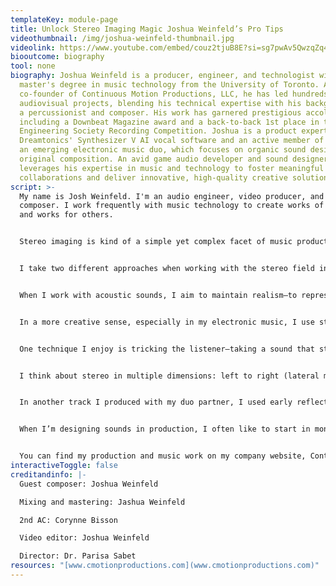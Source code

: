 ```yaml
---
templateKey: module-page
title: Unlock Stereo Imaging Magic Joshua Weinfeld’s Pro Tips
videothumbnail: /img/joshua-weinfeld-thumbnail.jpg
videolink: https://www.youtube.com/embed/couz2tjuB8E?si=sg7pwAv5QwzqZq4l
biooutcome: biography
tool: none
biography: Joshua Weinfeld is a producer, engineer, and technologist with a
  master's degree in music technology from the University of Toronto. As a
  co-founder of Continuous Motion Productions, LLC, he has led hundreds of
  audiovisual projects, blending his technical expertise with his background as
  a percussionist and composer. His work has garnered prestigious accolades,
  including a Downbeat Magazine award and a back-to-back 1st place in the Audio
  Engineering Society Recording Competition. Joshua is a product expert for
  Dreamtonics' Synthesizer V AI vocal software and an active member of VXRIABLE,
  an emerging electronic music duo, which focuses on organic sound design and
  original composition. An avid game audio developer and sound designer, Joshua
  leverages his expertise in music and technology to foster meaningful
  collaborations and deliver innovative, high-quality creative solutions.
script: >-
  My name is Josh Weinfeld. I'm an audio engineer, video producer, and a
  composer. I work frequently with music technology to create works of my own
  and works for others.


  Stereo imaging is kind of a simple yet complex facet of music production. It involves everything from placing instruments and sounds in certain areas of the stereo field to creating complex textures and immersive experiences within the confines of stereo. Working within stereo essentially means you're working with two channels: a left and a right channel.


  I take two different approaches when working with the stereo field in my productions. One is a more realistic approach. A lot of my work involves acoustic recording, and in that way, I place different instruments in the stereo field using panning. For example, if I’m recording an ensemble, I might place a mallet instrument on the left side, hi-hats on the right, and a piano spanning the full width of the stereo field.


  When I work with acoustic sounds, I aim to maintain realism—to represent what actually happened in the recorded space. Imagine an orchestra: violins on the left, basses on the right or center, percussion in the middle rear, and cellos on the right. I use this layout to build the stereo image while mixing.


  In a more creative sense, especially in my electronic music, I use stereo imaging to create immersive experiences. This might not reflect what actually happened but instead focuses on what sounds interesting. In that space, there are no rules—only what sounds good to the artist and listener.


  One technique I enjoy is tricking the listener—taking a sound that starts on the far left of the mix and quickly jumps to the right. This can add rhythmic interest or create motion that supports the groove. A sound might bounce back and forth with the beat, moving from left to right in sync with eighth notes, creating a surprising and engaging effect.


  I think about stereo in multiple dimensions: left to right (lateral movement) and front to back (depth). In my electroacoustic work Twist for electronics and percussion quartet, there’s a duet between two vibraphones, panned hard left and hard right. They play short notes back and forth, and the stereo placement enhances the feeling of conversation between the two instruments. On headphones or stereo speakers, the listener hears a distinct left-right bounce that supports the musical interaction.


  In another track I produced with my duo partner, I used early reflections—what comes before reverb—to create a sense of front-to-back depth. There’s a drum fill that first feels far away and boxy, like it's happening in a small bathroom, then abruptly cuts to a dry, close-up version of the same fill. That contrast creates a strong impact. I use fast transitions like that often—stereo trickery that jolts the listener and keeps things engaging.


  When I’m designing sounds in production, I often like to start in mono. Stereo can sound wide and exciting—especially in headphones—but it’s easy to get carried away. Starting in mono helps me focus on the timbre and sonic detail of the sound before adding spatial elements. Once the core is solid, I expand it into stereo.


  You can find my production and music work on my company website, Continuous Motion Productions. I’m also part of a music production duo called VXRIABLE.
interactiveToggle: false
creditandinfo: |-
  Guest composer: Joshua Weinfeld

  Mixing and mastering: Jashua Weinfeld

  2nd AC: Corynne Bisson

  Video editor: Joshua Weinfeld

  Director: Dr. Parisa Sabet
resources: "[www.cmotionproductions.com](www.cmotionproductions.com)"
---
```

